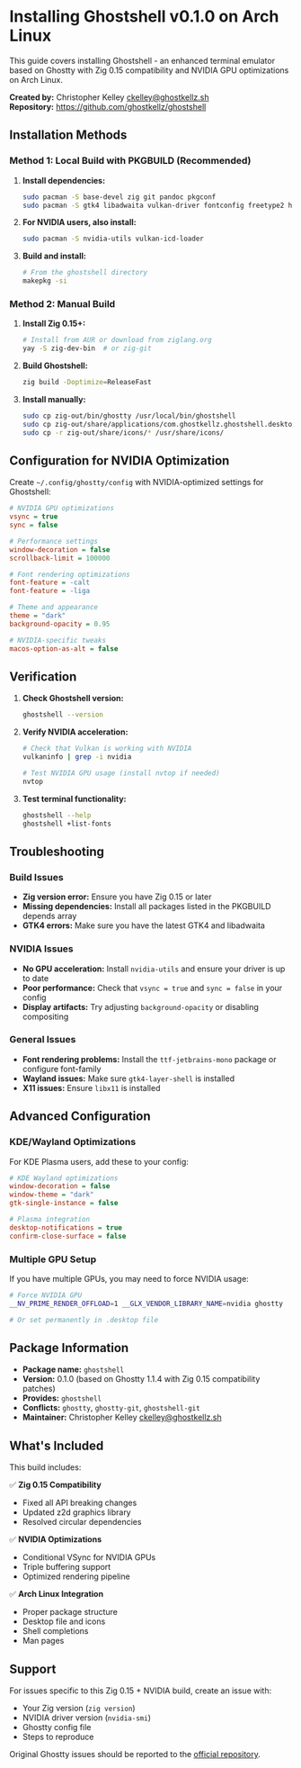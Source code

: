 # Installing Ghostshell v0.1.0 on Arch Linux

This guide covers installing Ghostshell - an enhanced terminal emulator based on Ghostty with Zig 0.15 compatibility and NVIDIA GPU optimizations on Arch Linux.

**Created by:** Christopher Kelley <ckelley@ghostkellz.sh>  
**Repository:** https://github.com/ghostkellz/ghostshell

## Installation Methods

### Method 1: Local Build with PKGBUILD (Recommended)

1. **Install dependencies:**
   ```bash
   sudo pacman -S base-devel zig git pandoc pkgconf
   sudo pacman -S gtk4 libadwaita vulkan-driver fontconfig freetype2 harfbuzz libpng zlib oniguruma gtk4-layer-shell wayland libx11
   ```

2. **For NVIDIA users, also install:**
   ```bash
   sudo pacman -S nvidia-utils vulkan-icd-loader
   ```

3. **Build and install:**
   ```bash
   # From the ghostshell directory
   makepkg -si
   ```

### Method 2: Manual Build

1. **Install Zig 0.15+:**
   ```bash
   # Install from AUR or download from ziglang.org
   yay -S zig-dev-bin  # or zig-git
   ```

2. **Build Ghostshell:**
   ```bash
   zig build -Doptimize=ReleaseFast
   ```

3. **Install manually:**
   ```bash
   sudo cp zig-out/bin/ghostty /usr/local/bin/ghostshell
   sudo cp zig-out/share/applications/com.ghostkellz.ghostshell.desktop /usr/share/applications/
   sudo cp -r zig-out/share/icons/* /usr/share/icons/
   ```

## Configuration for NVIDIA Optimization

Create `~/.config/ghostty/config` with NVIDIA-optimized settings for Ghostshell:

```ini
# NVIDIA GPU optimizations
vsync = true
sync = false

# Performance settings
window-decoration = false
scrollback-limit = 100000

# Font rendering optimizations
font-feature = -calt
font-feature = -liga

# Theme and appearance
theme = "dark"
background-opacity = 0.95

# NVIDIA-specific tweaks
macos-option-as-alt = false
```

## Verification

1. **Check Ghostshell version:**
   ```bash
   ghostshell --version
   ```

2. **Verify NVIDIA acceleration:**
   ```bash
   # Check that Vulkan is working with NVIDIA
   vulkaninfo | grep -i nvidia
   
   # Test NVIDIA GPU usage (install nvtop if needed)
   nvtop
   ```

3. **Test terminal functionality:**
   ```bash
   ghostshell --help
   ghostshell +list-fonts
   ```

## Troubleshooting

### Build Issues

- **Zig version error:** Ensure you have Zig 0.15 or later
- **Missing dependencies:** Install all packages listed in the PKGBUILD depends array
- **GTK4 errors:** Make sure you have the latest GTK4 and libadwaita

### NVIDIA Issues

- **No GPU acceleration:** Install `nvidia-utils` and ensure your driver is up to date
- **Poor performance:** Check that `vsync = true` and `sync = false` in your config
- **Display artifacts:** Try adjusting `background-opacity` or disabling compositing

### General Issues

- **Font rendering problems:** Install the `ttf-jetbrains-mono` package or configure font-family
- **Wayland issues:** Make sure `gtk4-layer-shell` is installed
- **X11 issues:** Ensure `libx11` is installed

## Advanced Configuration

### KDE/Wayland Optimizations

For KDE Plasma users, add these to your config:

```ini
# KDE Wayland optimizations
window-decoration = false
window-theme = "dark"
gtk-single-instance = false

# Plasma integration
desktop-notifications = true
confirm-close-surface = false
```

### Multiple GPU Setup

If you have multiple GPUs, you may need to force NVIDIA usage:

```bash
# Force NVIDIA GPU
__NV_PRIME_RENDER_OFFLOAD=1 __GLX_VENDOR_LIBRARY_NAME=nvidia ghostty

# Or set permanently in .desktop file
```

## Package Information

- **Package name:** `ghostshell`
- **Version:** 0.1.0 (based on Ghostty 1.1.4 with Zig 0.15 compatibility patches)
- **Provides:** `ghostshell`
- **Conflicts:** `ghostty`, `ghostty-git`, `ghostshell-git`
- **Maintainer:** Christopher Kelley <ckelley@ghostkellz.sh>

## What's Included

This build includes:

✅ **Zig 0.15 Compatibility**
- Fixed all API breaking changes
- Updated z2d graphics library
- Resolved circular dependencies

✅ **NVIDIA Optimizations**
- Conditional VSync for NVIDIA GPUs
- Triple buffering support
- Optimized rendering pipeline

✅ **Arch Linux Integration**
- Proper package structure
- Desktop file and icons
- Shell completions
- Man pages

## Support

For issues specific to this Zig 0.15 + NVIDIA build, create an issue with:
- Your Zig version (`zig version`)
- NVIDIA driver version (`nvidia-smi`)
- Ghostty config file
- Steps to reproduce

Original Ghostty issues should be reported to the [official repository](https://github.com/ghostty-org/ghostty).